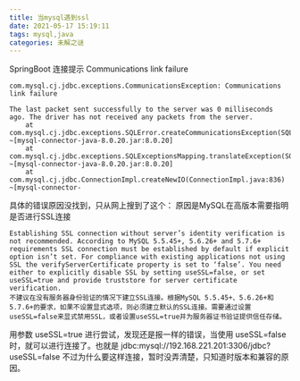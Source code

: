 ```yaml
---
title: 当mysql遇到ssl
date: 2021-05-17 15:19:11
tags: mysql,java
categories: 未解之谜
---
```

SpringBoot 连接提示 Communications link failure
```
com.mysql.cj.jdbc.exceptions.CommunicationsException: Communications link failure

The last packet sent successfully to the server was 0 milliseconds ago. The driver has not received any packets from the server.
	at com.mysql.cj.jdbc.exceptions.SQLError.createCommunicationsException(SQLError.java:174) ~[mysql-connector-java-8.0.20.jar:8.0.20]
	at com.mysql.cj.jdbc.exceptions.SQLExceptionsMapping.translateException(SQLExceptionsMapping.java:64) ~[mysql-connector-java-8.0.20.jar:8.0.20]
	at com.mysql.cj.jdbc.ConnectionImpl.createNewIO(ConnectionImpl.java:836) ~[mysql-connector-
```
具体的错误原因没找到，只从网上搜到了这个：
原因是MySQL在高版本需要指明是否进行SSL连接
````
Establishing SSL connection without server’s identity verification is not recommended. According to MySQL 5.5.45+, 5.6.26+ and 5.7.6+ requirements SSL connection must be established by default if explicit option isn’t set. For compliance with existing applications not using SSL the verifyServerCertificate property is set to ‘false’. You need either to explicitly disable SSL by setting useSSL=false, or set useSSL=true and provide truststore for server certificate verification.
不建议在没有服务器身份验证的情况下建立SSL连接。根据MySQL 5.5.45+、5.6.26+和5.7.6+的要求，如果不设置显式选项，则必须建立默认的SSL连接。需要通过设置useSSL=false来显式禁用SSL，或者设置useSSL=true并为服务器证书验证提供信任存储。
````
用参数 useSSL=true 进行尝试，发现还是报一样的错误，当使用 useSSL=false 时，就可以进行连接了。也就是
jdbc:mysql://192.168.221.201:3306/jdbc?useSSL=false
不过为什么要这样连接，暂时没弄清楚，只知道时版本和兼容的原因。

